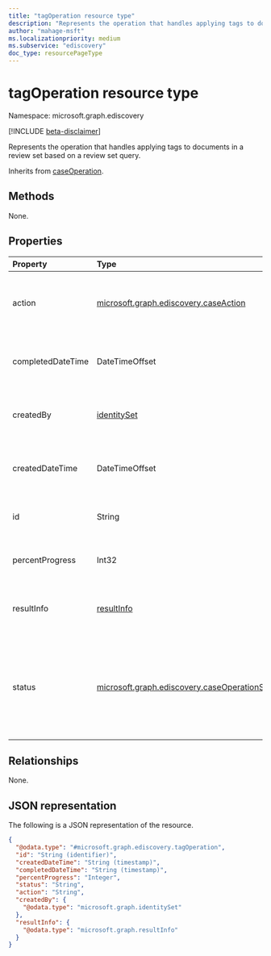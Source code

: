 ```yaml
---
title: "tagOperation resource type"
description: "Represents the operation that handles applying tags to documents in a review set based on a review set query."
author: "mahage-msft"
ms.localizationpriority: medium
ms.subservice: "ediscovery"
doc_type: resourcePageType
---
```


# tagOperation resource type

Namespace: microsoft.graph.ediscovery

[!INCLUDE [beta-disclaimer](../../includes/beta-disclaimer.md)]

Represents the operation that handles applying tags to documents in a review set based on a review set query.

Inherits from [caseOperation](../resources/ediscovery-caseoperation.md).

## Methods

None.

## Properties

|Property|Type|Description|
|:---|:---|:---|
|action|[microsoft.graph.ediscovery.caseAction](../resources/ediscovery-caseoperation.md#caseaction-values)| The case action for this entity will always be `applyTags`. Read-only. Inherited from [caseOperation](../resources/ediscovery-caseoperation.md).|
|completedDateTime|DateTimeOffset|The date and time the operation was completed. Read-only. Inherited from [caseOperation](../resources/ediscovery-caseoperation.md)|
|createdBy|[identitySet](../resources/identityset.md)|The user who created the operation. Read-only. Inherited from [caseOperation](../resources/ediscovery-caseoperation.md)|
|createdDateTime|DateTimeOffset|The date and time the operation was started. Read-only. Inherited from [caseOperation](../resources/ediscovery-caseoperation.md)|
|id|String| The ID for the operation. Read-only. Inherited from [caseOperation](../resources/ediscovery-caseoperation.md).|
|percentProgress|Int32|The progress of the operation. Read-only. Inherited from [caseOperation](../resources/ediscovery-caseoperation.md)|
|resultInfo|[resultInfo](../resources/resultinfo.md)|Contains success and failure-specific result information. Inherited from [caseOperation](../resources/ediscovery-caseoperation.md)|
|status|[microsoft.graph.ediscovery.caseOperationStatus](../resources/ediscovery-caseoperation.md#caseoperationstatus-values)|The status of the case operation. Inherited from [caseOperation](../resources/ediscovery-caseoperation.md). Possible values are: `notStarted`, `submissionFailed`, `running`, `succeeded`, `partiallySucceeded`, `failed`.|

## Relationships

None.

## JSON representation

The following is a JSON representation of the resource.
<!-- {
  "blockType": "resource",
  "keyProperty": "id",
  "@odata.type": "microsoft.graph.ediscovery.tagOperation",
  "baseType": "microsoft.graph.ediscovery.caseOperation",
  "openType": false
}
-->

``` json
{
  "@odata.type": "#microsoft.graph.ediscovery.tagOperation",
  "id": "String (identifier)",
  "createdDateTime": "String (timestamp)",
  "completedDateTime": "String (timestamp)",
  "percentProgress": "Integer",
  "status": "String",
  "action": "String",
  "createdBy": {
    "@odata.type": "microsoft.graph.identitySet"
  },
  "resultInfo": {
    "@odata.type": "microsoft.graph.resultInfo"
  }
}
```
